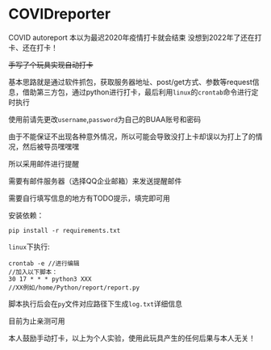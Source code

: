 # COVIDreporter

COVID autoreport 本以为最迟2020年疫情打卡就会结束 没想到2022年了还在打卡、还在打卡！

~~手写了个玩具实现自动打卡~~

基本思路就是通过软件抓包，获取服务器地址、post/get方式、参数等request信息，借助第三方包，通过python进行打卡，最后利用`linux`的`crontab`命令进行定时执行

使用前请先更改`username`,`password`为自己的BUAA账号和密码

由于不能保证不出现各种意外情况，所以可能会导致没打上卡却误以为打上了的情况，然后被导员嘿嘿嘿

所以采用邮件进行提醒

需要有邮件服务器（选择QQ企业邮箱）来发送提醒邮件

需要自行填写信息的地方有TODO提示，填完即可用

安装依赖：

```
pip install -r requirements.txt
```

`linux`下执行:

```
crontab -e //进行编辑
//加入以下脚本：
30 17 * * * python3 XXX
//XX例如/home/Python/report/report.py
```

脚本执行后会在`py`文件对应路径下生成`log.txt`详细信息

目前为止亲测可用

本人鼓励手动打卡，以上为个人实验，使用此玩具产生的任何后果与本人无关！
